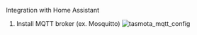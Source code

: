 Integration with Home Assistant

1. Install MQTT broker (ex. Mosquitto)
![tasmota_mqtt_config](https://user-images.githubusercontent.com/35450305/42132435-2cb3339a-7d18-11e8-95fa-a14fbba20b03.PNG)
